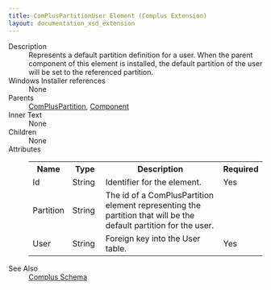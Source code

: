 ```yaml
---
title: ComPlusPartitionUser Element (Complus Extension)
layout: documentation_xsd_extension
---
```

<dl>
  <dt>Description</dt>
  <dd>         Represents a default partition definition for a user. When         the parent component of this element is installed, the default partition of the         user will be set to the referenced partition.       </dd>
  <dt>Windows Installer references</dt>
  <dd>None</dd>
  <dt>Parents</dt>
  <dd>
    <a href="../../complus/compluspartition" class="extension">ComPlusPartition</a>, <a href="../../wix/component/">Component</a></dd>
  <dt>Inner Text</dt>
  <dd>None</dd>
  <dt>Children</dt>
  <dd>None</dd>
  <dt>Attributes</dt>
  <dd>
    <table cellspacing="0" cellpadding="0" class="schema">
      <tr>
        <th width="15%">Name</th>
        <th width="15%">Type</th>
        <th width="65%">Description</th>
        <th width="15%">Required</th>
      </tr>
      <tr>
        <td>Id</td>
        <td>String</td>
        <td>           Identifier for the element.         </td>
        <td>Yes</td>
      </tr>
      <tr>
        <td>Partition</td>
        <td>String</td>
        <td>           The id of a ComPlusPartition element representing the           partition that will be the default partition for the user.         </td>
        <td>&nbsp;</td>
      </tr>
      <tr>
        <td>User</td>
        <td>String</td>
        <td>           Foreign key into the User table.         </td>
        <td>Yes</td>
      </tr>
    </table>
  </dd>
  <dt>See Also</dt>
  <dd>
    <a href="../">Complus Schema</a>
  </dd>
</dl>
